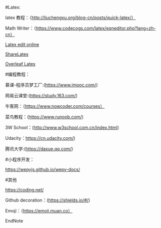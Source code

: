 #Latex:

latex 教程：（http://liuchengxu.org/blog-cn/posts/quick-latex/）

Math Writer：（https://www.codecogs.com/latex/eqneditor.php?lang=zh-cn）

[Latex edit online](http://www.funnyai.com/Math/LatexEditor.htm)

[ShareLatex](https://cn.sharelatex.com/)

[Overleaf Latex](https://www.overleaf.com/)


#编程教程：

慕课-程序员梦工厂:(https://www.imooc.com/)

网易云课堂:(https://study.163.com/)

牛客网：（https://www.nowcoder.com/courses）

菜鸟教程：(https://www.runoob.com/)

3W School：(http://www.w3school.com.cn/index.html)

Udacity：https://cn.udacity.com/)

腾讯大学:(https://daxue.qq.com/)


#小程序开发：

https://wepyjs.github.io/wepy-docs/





#其他

https://coding.net/

Github decoration：(https://shields.io/#/)

Emoji：（https://emoji.muan.co）

EndNote
